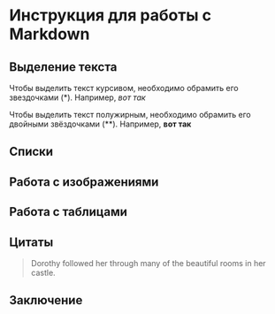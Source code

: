 # Инструкция для работы с Markdown

## Выделение текста

Чтобы выделить текст курсивом, необходимо обрамить его звездочками (*). Например, *вот так*

Чтобы выделить текст полужирным, необходимо обрамить его двойными звёздочками (**). Например, **вот так** 

## Списки

## Работа с изображениями

## Работа с таблицами

## Цитаты

> Dorothy followed her through many of the beautiful rooms in her castle.

## Заключение